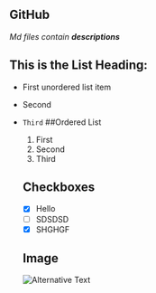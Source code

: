 ## GitHub
*Md files contain **descriptions***
## This is the List Heading:
* First unordered list item
* Second
* `Third`
  ##Ordered List
  1. First
  2. Second
  3. Third

  ## Checkboxes
  - [x] Hello
  - [ ] SDSDSD
  - [x] SHGHGF

  ## Image
  ![Alternative Text](https://assets.science.nasa.gov/dynamicimage/assets/science/psd/solar/2023/09/s/ssc2008-10b1.jpg?w=5600&h=5600&fit=clip&crop=faces%2Cfocalpoint)
